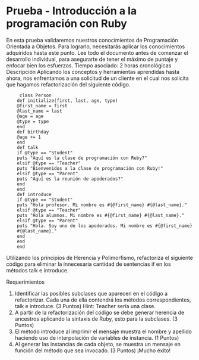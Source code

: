  # Prueba - Introducción a la programación con Ruby
 En esta prueba validaremos nuestros conocimientos de Programación Orientada a Objetos.
Para lograrlo, necesitarás aplicar los conocimientos adquiridos hasta este punto.
Lee todo el documento antes de comenzar el desarrollo individual, para asegurarte de tener
el máximo de puntaje y enfocar bien los esfuerzos.
Tiempo asociado: 2 horas cronológicas
Descripción
Aplicando los conceptos y herramientas aprendidas hasta ahora, nos enfrentamos a una
solicitud de un cliente en el cual nos solicita que hagamos refactorización del siguiente
código.
        
         class Person
        def initialize(first, last, age, type)
        @first_name = first
        @last_name = last
        @age = age
        @type = type
        end
        def birthday
        @age += 1
        end
        def talk
        if @type == "Student"
        puts "Aquí es la clase de programación con Ruby?"
        elsif @type == "Teacher"
        puts "Bienvenidos a la clase de programación con Ruby!"
        elsif @type == "Parent"
        puts "Aquí es la reunión de apoderados?"
        end
        end
        def introduce
        if @type == "Student"
        puts "Hola profesor. Mi nombre es #{@first_name} #{@last_name}."
        elsif @type == "Teacher"
        puts "Hola alumnos. Mi nombre es #{@first_name} #{@last_name}."
        elsif @type == "Parent"
        puts "Hola. Soy uno de los apoderados. Mi nombre es #{@first_name}
        #{@last_name}."
        end
        end
        end
Utilizando los principios de Herencia y Polimorfismo, refactoriza el siguiente código para
 eliminar la innecesaria cantidad de sentencias if en los métodos talk e introduce.

Requerimientos
1. Identificar las posibles subclases que aparecen en el código a refactorizar. Cada una
de ella contendrá los métodos correspondientes, talk e introduce.
(3 Puntos)
Hint: Teacher sería una clase.
2. A partir de la refactorización del código se debe generar herencia de ancestros
aplicando la sintaxis de Ruby, esto para la subclases.
(3 Puntos)
3. El método introduce al imprimir el mensaje muestra el nombre y apellido haciendo
uso de interpolación de variables de instancia.
(1 Puntos)
4. Al generar las instancias de cada objeto, se muestra un mensaje en función del
método que sea invocado.
(3 Puntos)
¡Mucho éxito!
